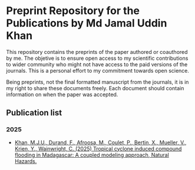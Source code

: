 # Preprint Repository for the Publications by Md Jamal Uddin Khan

This repository contains the preprints of the paper authored or coauthored by me. The objetive is to ensure open access to my scientific contributions to wider community who might not have access to the paid versions of the journals. This is a personal effort to my commitment towards open science. 

Being preprints, not the final formatted manuscript from the journals, it is in my right to share these documents freely. Each document should contain information on when the paper was accepted.

## Publication list
### 2025
- [Khan, M.J.U., Durand, F., Afroosa, M., Coulet, P., Bertin, X., Mueller, V., Krien, Y., Wainwright, C. (2025) Tropical cyclone induced compound flooding in Madagascar: A coupled modeling approach, Natural Hazards.](https://jamal919.github.io/preprints/Khan2025_NH/Khan2025_NH_accepted.pdf)
